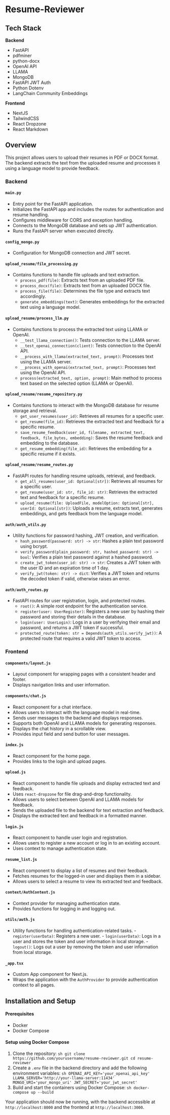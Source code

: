 # Resume-Reviewer

## Tech Stack

**Backend**
- FastAPI
- pdfminer
- python-docx
- OpenAI API
- LLAMA
- MongoDB
- FastAPI JWT Auth
- Python Dotenv
- LangChain Community Embeddings

**Frontend**
- NextJS
- TailwindCSS
- React Dropzone
- React Markdown

## Overview

This project allows users to upload their resumes in PDF or DOCX format. The backend extracts the text from the uploaded resume and processes it using a language model to provide feedback.

### Backend

#### `main.py`
- Entry point for the FastAPI application.
- Initializes the FastAPI app and includes the routes for authentication and resume handling.
- Configures middleware for CORS and exception handling.
- Connects to the MongoDB database and sets up JWT authentication.
- Runs the FastAPI server when executed directly.

#### `config_mongo.py`
- Configuration for MongoDB connection and JWT secret.

#### `upload_resume/file_processing.py`
- Contains functions to handle file uploads and text extraction.
    - `process_pdf(file)`: Extracts text from an uploaded PDF file.
    - `process_docx(file)`: Extracts text from an uploaded DOCX file.
    - `process_file(file)`: Determines the file type and extracts text accordingly.
    - `generate_embeddings(text)`: Generates embeddings for the extracted text using a language model.

#### `upload_resume/process_llm.py`
- Contains functions to process the extracted text using LLAMA or OpenAI.
    - `__test_llama_connection()`: Tests connection to the LLAMA server.
    - `__test_openai_connection(client)`: Tests connection to the OpenAI API.
    - `__process_with_llama(extracted_text, prompt)`: Processes text using the LLAMA server.
    - `__process_with_openai(extracted_text, prompt)`: Processes text using the OpenAI API.
    - `process(extracted_text, option, prompt)`: Main method to process text based on the selected option (LLAMA or OpenAI).

#### `upload_resume/resume_repository.py`
- Contains functions to interact with the MongoDB database for resume storage and retrieval.
    - `get_user_resumes(user_id)`: Retrieves all resumes for a specific user.
    - `get_resume(file_id)`: Retrieves the extracted text and feedback for a specific resume.
    - `save_resume_feedback(user_id, filename, extracted_text, feedback, file_bytes, embedding)`: Saves the resume feedback and embedding to the database.
    - `get_resume_embedding(file_id)`: Retrieves the embedding for a specific resume if it exists.

#### `upload_resume/resume_routes.py`
- FastAPI routes for handling resume uploads, retrieval, and feedback.
    - `get_all_resumes(user_id: Optional[str])`: Retrieves all resumes for a specific user.
    - `get_resume(user_id: str, file_id: str)`: Retrieves the extracted text and feedback for a specific resume.
    - `upload_resume(file: UploadFile, modelOption: Optional[str], userId: Optional[str])`: Uploads a resume, extracts text, generates embeddings, and gets feedback from the language model.

#### `auth/auth_utils.py`
- Utility functions for password hashing, JWT creation, and verification.
    - `hash_password(password: str) -> str`: Hashes a plain text password using bcrypt.
    - `verify_password(plain_password: str, hashed_password: str) -> bool`: Verifies a plain text password against a hashed password.
    - `create_jwt_token(user_id: str) -> str`: Creates a JWT token with the user ID and an expiration time of 1 day.
    - `verify_jwt(token: str) -> dict`: Verifies a JWT token and returns the decoded token if valid, otherwise raises an error.

#### `auth/auth_routes.py`
- FastAPI routes for user registration, login, and protected routes.
    - `root()`: A simple root endpoint for the authentication service.
    - `register(user: UserRegister)`: Registers a new user by hashing their password and storing their details in the database.
    - `login(user: UserLogin)`: Logs in a user by verifying their email and password, and returns a JWT token if successful.
    - `protected_route(token: str = Depends(auth_utils.verify_jwt))`: A protected route that requires a valid JWT token to access.
### Frontend

#### `components/layout.js`
- Layout component for wrapping pages with a consistent header and footer.
- Displays navigation links and user information.

#### `components/chat.js`
- React component for a chat interface.
- Allows users to interact with the language model in real-time.
- Sends user messages to the backend and displays responses.
- Supports both OpenAI and LLAMA models for generating responses.
- Displays the chat history in a scrollable view.
- Provides input field and send button for user messages.

#### `index.js`
- React component for the home page.
- Provides links to the login and upload pages.

#### `upload.js`
- React component to handle file uploads and display extracted text and feedback.
- Uses `react-dropzone` for file drag-and-drop functionality.
- Allows users to select between OpenAI and LLAMA models for feedback.
- Sends the uploaded file to the backend for text extraction and feedback.
- Displays the extracted text and feedback in a formatted manner.

#### `login.js`
- React component to handle user login and registration.
- Allows users to register a new account or log in to an existing account.
- Uses context to manage authentication state.

#### `resume_list.js`
- React component to display a list of resumes and their feedback.
- Fetches resumes for the logged-in user and displays them in a sidebar.
- Allows users to select a resume to view its extracted text and feedback.

#### `context/AuthContext.js`
- Context provider for managing authentication state.
- Provides functions for logging in and logging out.

#### `utils/auth.js`
- Utility functions for handling authentication-related tasks.
        - `register(userData)`: Registers a new user.
        - `login(userData)`: Logs in a user and stores the token and user information in local storage.
        - `logout()`: Logs out a user by removing the token and user information from local storage.

#### `_app.tsx`
- Custom App component for Next.js.
- Wraps the application with the `AuthProvider` to provide authentication context to all pages.

## Installation and Setup

#### Prerequisites
- Docker
- Docker Compose

#### Setup using Docker Compose
1. Clone the repository:
        ```sh
        git clone https://github.com/yourusername/resume-reviewer.git
        cd resume-reviewer
        ```
2. Create a `.env` file in the backend directory and add the following environment variables:
        ```sh
        OPENAI_API_KEY='your_openai_api_key'
        LLAMA_SERVER='http://your-llama-server:11434'
        MONGO_URI='your_mongo_uri'
        JWT_SECRET='your_jwt_secret'
        ```
3. Build and start the containers using Docker Compose:
        ```sh
        docker-compose up --build
        ```

Your application should now be running, with the backend accessible at `http://localhost:8000` and the frontend at `http://localhost:3000`.
